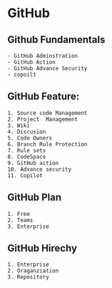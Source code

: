 # GitHub

## Github Fundamentals
	- GitHub Adminstration
	- GitHub Action
	- GitHub Advance Security
	- copoilt
 
## GitHub Feature:
	1. Source code Management
	2. Project  Management
	3. Wiki
	4. Discusion
	5. Code Owners
	6. Branch Rule Protection
	7. Rule sets
	8. CodeSpace
	9. GitHub action
	10. Advance security
	11. Copilot

## GitHub Plan
	1. Free
	2. Teams
	3. Enterprise

## GitHub Hirechy
	1. Enterprise
	2. Oraganziation 
	3. Repository
